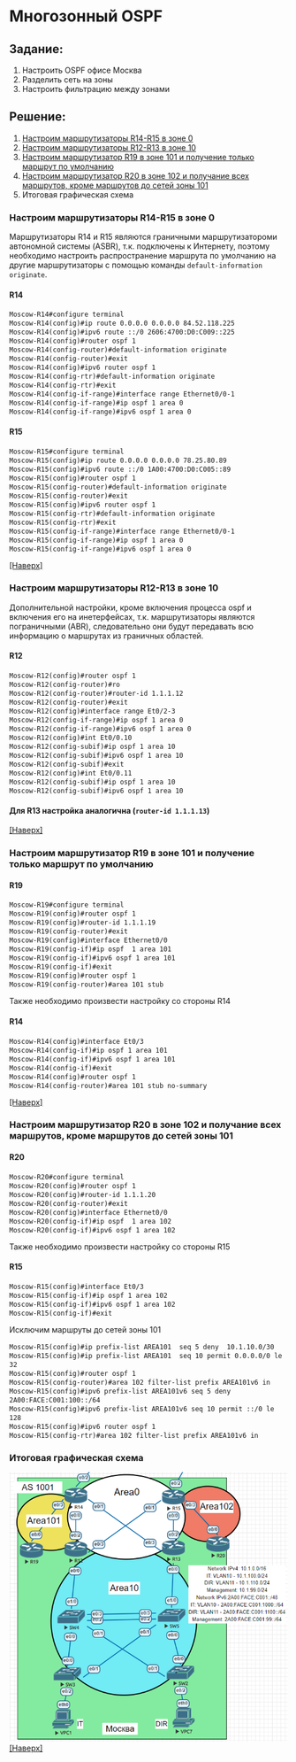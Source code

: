 # Многозонный OSPF
## Задание:
1. Настроить OSPF офисе Москва
2. Разделить сеть на зоны
3. Настроить фильтрацию между зонами
## Решение:
1. [Настроим маршрутизаторы R14-R15 в зоне 0](https://github.com/GAFisher/otus-network-engineer/blob/main/homework_15/README.md#настроим-маршрутизаторы-r14-r15-в-зоне-0)
2. [Настроим маршрутизаторы R12-R13 в зоне 10](https://github.com/GAFisher/otus-network-engineer/blob/main/homework_15/README.md#настроим-маршрутизаторы-r12-r13-в-зоне-10)
3. [Настроим маршрутизатор R19 в зоне 101 и получение только маршрут по умолчанию](https://github.com/GAFisher/otus-network-engineer/blob/main/homework_15/README.md#настроим-маршрутизатор-r19-в-зоне-101-и-получение-только-маршрут-по-умолчанию)
4. [Настроим маршрутизатор R20 в зоне 102 и получание всех маршрутов, кроме маршрутов до сетей зоны 101](https://github.com/GAFisher/otus-network-engineer/blob/main/homework_15/README.md#настроим-маршрутизатор-r20-в-зоне-102-и-получание-всех-маршрутов-кроме-маршрутов-до-сетей-зоны-101)
5. Итоговая графическая схема
### Настроим маршрутизаторы R14-R15 в зоне 0
Маршрутизаторы R14 и R15 являются граничными маршрутизатороми автономной системы (ASBR), т.к. подключены к Интернету, поэтому необходимо настроить распространение маршрута по умолчанию на другие маршрутизаторы с помощью команды ```default-information originate```. 
#### R14
```
Moscow-R14#configure terminal
Moscow-R14(config)#ip route 0.0.0.0 0.0.0.0 84.52.118.225
Moscow-R14(config)#ipv6 route ::/0 2606:4700:D0:C009::225
Moscow-R14(config)#router ospf 1 
Moscow-R14(config-router)#default-information originate 
Moscow-R14(config-router)#exit
Moscow-R14(config)#ipv6 router ospf 1
Moscow-R14(config-rtr)#default-information originate 
Moscow-R14(config-rtr)#exit
Moscow-R14(config-if-range)#interface range Ethernet0/0-1
Moscow-R14(config-if-range)#ip ospf 1 area 0
Moscow-R14(config-if-range)#ipv6 ospf 1 area 0
```
#### R15
```
Moscow-R15#configure terminal
Moscow-R15(config)#ip route 0.0.0.0 0.0.0.0 78.25.80.89
Moscow-R15(config)#ipv6 route ::/0 1A00:4700:D0:C005::89
Moscow-R15(config)#router ospf 1 
Moscow-R15(config-router)#default-information originate 
Moscow-R15(config-router)#exit
Moscow-R15(config)#ipv6 router ospf 1
Moscow-R15(config-rtr)#default-information originate 
Moscow-R15(config-rtr)#exit
Moscow-R15(config-if-range)#interface range Ethernet0/0-1
Moscow-R15(config-if-range)#ip ospf 1 area 0
Moscow-R15(config-if-range)#ipv6 ospf 1 area 0
```
[[Наверх]](https://github.com/GAFisher/otus-network-engineer/blob/main/homework_15/README.md#многозонный-ospf)
### Настроим маршрутизаторы R12-R13 в зоне 10
Дополнительной настройки, кроме включения процесса ospf и включения его на инетерфейсах, т.к. маршрутизаторы являются пограничными (ABR), следовательно они будут передавать всю информацию о маршрутах из граничных областей. 
#### R12
```
Moscow-R12(config)#router ospf 1
Moscow-R12(config-router)#ro
Moscow-R12(config-router)#router-id 1.1.1.12
Moscow-R12(config-router)#exit
Moscow-R12(config)#interface range Et0/2-3
Moscow-R12(config-if-range)#ip ospf 1 area 0 
Moscow-R12(config-if-range)#ipv6 ospf 1 area 0
Moscow-R12(config)#int Et0/0.10                
Moscow-R12(config-subif)#ip ospf 1 area 10
Moscow-R12(config-subif)#ipv6 ospf 1 area 10
Moscow-R12(config-subif)#exit               
Moscow-R12(config)#int Et0/0.11       
Moscow-R12(config-subif)#ip ospf 1 area 10  
Moscow-R12(config-subif)#ipv6 ospf 1 area 10
```
#### Для R13 настройка аналогична (```router-id 1.1.1.13```)
[[Наверх]](https://github.com/GAFisher/otus-network-engineer/blob/main/homework_15/README.md#многозонный-ospf)
### Настроим маршрутизатор R19 в зоне 101 и получение только маршрут по умолчанию
#### R19
```
Moscow-R19#configure terminal
Moscow-R19(config)#router ospf 1 
Moscow-R19(config)#router-id 1.1.1.19
Moscow-R19(config-router)#exit
Moscow-R19(config)#interface Ethernet0/0
Moscow-R19(config-if)#ip ospf  1 area 101 
Moscow-R19(config-if)#ipv6 ospf 1 area 101
Moscow-R19(config-if)#exit
Moscow-R19(config)#router ospf 1 
Moscow-R19(config-router)#area 101 stub 
```
Также необходимо произвести настройку со стороны R14
#### R14
```
Moscow-R14(config)#interface Et0/3
Moscow-R14(config-if)#ip ospf 1 area 101 
Moscow-R14(config-if)#ipv6 ospf 1 area 101
Moscow-R14(config-if)#exit
Moscow-R14(config)#router ospf 1
Moscow-R14(config-router)#area 101 stub no-summary
```
[[Наверх]](https://github.com/GAFisher/otus-network-engineer/blob/main/homework_15/README.md#многозонный-ospf)
### Настроим маршрутизатор R20 в зоне 102 и получание всех маршрутов, кроме маршрутов до сетей зоны 101
#### R20
```
Moscow-R20#configure terminal
Moscow-R20(config)#router ospf 1 
Moscow-R20(config)#router-id 1.1.1.20
Moscow-R20(config-router)#exit
Moscow-R20(config)#interface Ethernet0/0
Moscow-R20(config-if)#ip ospf  1 area 102
Moscow-R20(config-if)#ipv6 ospf 1 area 102

```
Также необходимо произвести настройку со стороны R15
#### R15
```
Moscow-R15(config)#interface Et0/3
Moscow-R15(config-if)#ip ospf 1 area 102
Moscow-R15(config-if)#ipv6 ospf 1 area 102
Moscow-R15(config-if)#exit
```
Исключим маршруты до сетей зоны 101
```
Moscow-R15(config)#ip prefix-list AREA101  seq 5 deny  10.1.10.0/30 
Moscow-R15(config)#ip prefix-list AREA101  seq 10 permit 0.0.0.0/0 le 32
Moscow-R15(config)#router ospf 1 
Moscow-R15(config-router)#area 102 filter-list prefix AREA101v6 in
Moscow-R15(config)#ipv6 prefix-list AREA101v6 seq 5 deny 2A00:FACE:C001:100::/64
Moscow-R15(config)#ipv6 prefix-list AREA101v6 seq 10 permit ::/0 le 128 
Moscow-R15(config)#ipv6 router ospf 1
Moscow-R15(config-rtr)#area 102 filter-list prefix AREA101v6 in
```
### Итоговая графическая схема
![](ospf_topology.PNG) 
[[Наверх]](https://github.com/GAFisher/otus-network-engineer/blob/main/homework_15/README.md#многозонный-ospf)
